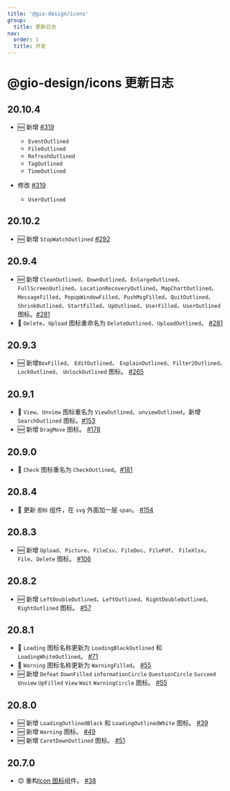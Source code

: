 ```yaml
---
title: '@gio-design/icons'
group:
  title: 更新日志
nav:
  order: 1
  title: 开发
---
```


# @gio-design/icons 更新日志

## 20.10.4

- 🆕 新增 [#319](https://github.com/growingio/gio-design/pull/319)

  - `EventOutlined`
  - `FileOutlined`
  - `RefreshOutlined`
  - `TagOutlined`
  - `TimeOutlined`

- 修改 [#319](https://github.com/growingio/gio-design/pull/319)

  - `UserOutlined`

## 20.10.2

- 🆕 新增 `StopWatchOutlined` [#292](https://github.com/growingio/gio-design/pull/292)

## 20.9.4

- 🆕 新增 `CleanOutlined`、`DownOutlined`、`EnlargeOutlined`、`FullScreenOutlined`、`LocationRecoveryOutlined`、`MapChartOutlined`、`MessageFilled`、`PopupWindowFilled`、`PushMsgFilled`、`QuitOutlined`、`ShrinkOutlined`、`StartFilled`、`UpOutlined`、`UserFilled`、`UserOutlined` 图标。[#281](https://github.com/growingio/gio-design/pull/281)
- 📛 `Delete`、`Upload` 图标重命名为 `DeleteOutlined`、`UploadOutlined`。 [#281](https://github.com/growingio/gio-design/pull/281)

## 20.9.3

- 🆕 新增`BoxFilled`、 `EditOutlined`、 `ExplainOutlined`、`Filter2Outlined`、 `LockOutlined`、 `UnlockOutlined` 图标。 [#265](https://github.com/growingio/gio-design/pull/265)

## 20.9.1

- 📛 `View`、`Unview` 图标重名为 `ViewOutlined`、`unviewOutlined`，新增 `SearchOutlined` 图标。[#153](https://github.com/growingio/gio-design/pull/153)
- 🆕 新增 `DragMove` 图标。 [#178](https://github.com/growingio/gio-design/pull/178)

## 20.9.0

- 📛 `Check` 图标重名为 `CheckOutlined`。[#181](https://github.com/growingio/gio-design/pull/181)

## 20.8.4

- 📛 更新 `图标` 组件，在 `svg` 外面加一层 `span`。 [#154](https://github.com/growingio/gio-design/pull/154)

## 20.8.3

- 🆕 新增 `Upload`、`Picture`、`FileCsv`、`FileDoc`、`FilePdf`、 `FileXlsx`、`File`、`Delete` 图标。 [#106](https://github.com/growingio/gio-design/pull/106)

## 20.8.2

- 🆕 新增 `LeftDoubleOutlined`、`LeftOutlined`、`RightDoubleOutlined`、`RightOutlined` 图标。 [#57](https://github.com/growingio/gio-design/pull/57)

## 20.8.1

- 📛 `Loading` 图标名称更新为 `LoadingBlackOutlined` 和 `LoadingWhiteOutlined`。 [#71](https://github.com/growingio/gio-design/pull/71)
- 📛 `Warning` 图标名称更新为 `WarningFilled`。 [#55](https://github.com/growingio/gio-design/pull/55)
- 🆕 新增 `Defeat` `DownFilled` `informationCircle` `QuestionCircle` `Succeed` `Unview` `UpFilled` `View` `Wait` `WarningCircle` 图标。 [#55](https://github.com/growingio/gio-design/pull/55)

## 20.8.0

- 🆕 新增 `LoadingOutlinedBlack` 和 `LoadingOutlinedWhite` 图标。 [#39](https://github.com/growingio/gio-design/pull/39)
- 🆕 新增 `Warning` 图标。 [#49](https://github.com/growingio/gio-design/pull/49)
- 🆕 新增 `CaretDownOutlined` 图标。 [#51](https://github.com/growingio/gio-design/pull/51)

## 20.7.0

- 😊 重构[Icon 图标](/resources/icons)组件。 [#38](https://github.com/growingio/gio-design/pull/38)
